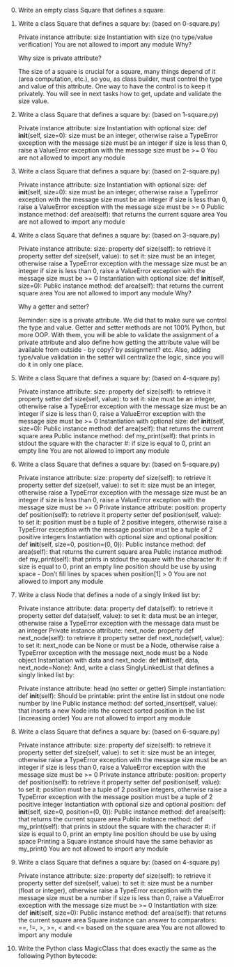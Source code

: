 0. Write an empty class Square that defines a square:

1. Write a class Square that defines a square by: (based on 0-square.py)

	Private instance attribute: size
	Instantiation with size (no type/value verification)
	You are not allowed to import any module
	Why?

	Why size is private attribute?

	The size of a square is crucial for a square, many things depend of it (area computation, etc.), so you, as class builder, must control the type and value of this attribute. One way to have the control is to keep it privately. You will see in next tasks how to get, update and validate the size value.

2. Write a class Square that defines a square by: (based on 1-square.py)

	Private instance attribute: size
	Instantiation with optional size: def __init__(self, size=0):
	size must be an integer, otherwise raise a TypeError exception with the message size must be an integer
	if size is less than 0, raise a ValueError exception with the message size must be >= 0
	You are not allowed to import any module

3. Write a class Square that defines a square by: (based on 2-square.py)

	Private instance attribute: size
	Instantiation with optional size: def __init__(self, size=0):
	size must be an integer, otherwise raise a TypeError exception with the message size must be an integer
	if size is less than 0, raise a ValueError exception with the message size must be >= 0
	Public instance method: def area(self): that returns the current square area
	You are not allowed to import any module

4. Write a class Square that defines a square by: (based on 3-square.py)

	Private instance attribute: size:
	property def size(self): to retrieve it
	property setter def size(self, value): to set it:
	size must be an integer, otherwise raise a TypeError exception with the message size must be an integer
	if size is less than 0, raise a ValueError exception with the message size must be >= 0
	Instantiation with optional size: def __init__(self, size=0):
	Public instance method: def area(self): that returns the current square area
	You are not allowed to import any module
	Why?

	Why a getter and setter?

	Reminder: size is a private attribute. We did that to make sure we control the type and value. Getter and setter methods are not 100% Python, but more OOP. With them, you will be able to validate the assignment of a private attribute and also define how getting the attribute value will be available from outside - by copy? by assignment? etc. Also, adding type/value validation in the setter will centralize the logic, since you will do it in only one place.

5. Write a class Square that defines a square by: (based on 4-square.py)

	Private instance attribute: size:
	property def size(self): to retrieve it
	property setter def size(self, value): to set it:
	size must be an integer, otherwise raise a TypeError exception with the message size must be an integer
	if size is less than 0, raise a ValueError exception with the message size must be >= 0
	Instantiation with optional size: def __init__(self, size=0):
	Public instance method: def area(self): that returns the current square area
	Public instance method: def my_print(self): that prints in stdout the square with the character #:
	if size is equal to 0, print an empty line
	You are not allowed to import any module

6. Write a class Square that defines a square by: (based on 5-square.py)

	Private instance attribute: size:
	property def size(self): to retrieve it
	property setter def size(self, value): to set it:
	size must be an integer, otherwise raise a TypeError exception with the message size must be an integer
	if size is less than 0, raise a ValueError exception with the message size must be >= 0
	Private instance attribute: position:
	property def position(self): to retrieve it
	property setter def position(self, value): to set it:
	position must be a tuple of 2 positive integers, otherwise raise a TypeError exception with the message position must be a tuple of 2 positive integers
	Instantiation with optional size and optional position: def __init__(self, size=0, position=(0, 0)):
	Public instance method: def area(self): that returns the current square area
	Public instance method: def my_print(self): that prints in stdout the square with the character #:
	if size is equal to 0, print an empty line
	position should be use by using space - Don’t fill lines by spaces when position[1] > 0
	You are not allowed to import any module

7. Write a class Node that defines a node of a singly linked list by:

	Private instance attribute: data:
	property def data(self): to retrieve it
	property setter def data(self, value): to set it:
	data must be an integer, otherwise raise a TypeError exception with the message data must be an integer
	Private instance attribute: next_node:
	property def next_node(self): to retrieve it
	property setter def next_node(self, value): to set it:
	next_node can be None or must be a Node, otherwise raise a TypeError exception with the message next_node must be a Node object
	Instantiation with data and next_node: def __init__(self, data, next_node=None):
	And, write a class SinglyLinkedList that defines a singly linked list by:

	Private instance attribute: head (no setter or getter)
	Simple instantiation: def __init__(self):
	Should be printable:
	print the entire list in stdout
	one node number by line
	Public instance method: def sorted_insert(self, value): that inserts a new Node into the correct sorted position in the list (increasing order)
	You are not allowed to import any module

8. Write a class Square that defines a square by: (based on 6-square.py)

	Private instance attribute: size:
	property def size(self): to retrieve it
	property setter def size(self, value): to set it:
	size must be an integer, otherwise raise a TypeError exception with the message size must be an integer
	if size is less than 0, raise a ValueError exception with the message size must be >= 0
	Private instance attribute: position:
	property def position(self): to retrieve it
	property setter def position(self, value): to set it:
	position must be a tuple of 2 positive integers, otherwise raise a TypeError exception with the message position must be a tuple of 2 positive integer
	Instantiation with optional size and optional position: def __init__(self, size=0, position=(0, 0)):
	Public instance method: def area(self): that returns the current square area
	Public instance method: def my_print(self): that prints in stdout the square with the character #:
	if size is equal to 0, print an empty line
	position should be use by using space
	Printing a Square instance should have the same behavior as my_print()
	You are not allowed to import any module

9. Write a class Square that defines a square by: (based on 4-square.py)

	Private instance attribute: size:
	property def size(self): to retrieve it
	property setter def size(self, value): to set it:
	size must be a number (float or integer), otherwise raise a TypeError exception with the message size must be a number
	if size is less than 0, raise a ValueError exception with the message size must be >= 0
	Instantiation with size: def __init__(self, size=0):
	Public instance method: def area(self): that returns the current square area
	Square instance can answer to comparators: ==, !=, >, >=, < and <= based on the square area
	You are not allowed to import any module

10. Write the Python class MagicClass that does exactly the same as the following Python bytecode:


